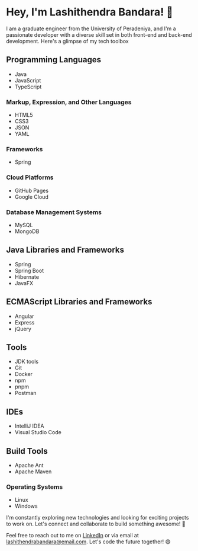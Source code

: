 # Hey, I'm Lashithendra Bandara! 👋

I am a graduate engineer from the University of Peradeniya, and I'm a passionate developer with a diverse skill set in both front-end and back-end development. Here's a glimpse of my tech toolbox

## Programming Languages
- Java
- JavaScript
- TypeScript

### Markup, Expression, and Other Languages
- HTML5
- CSS3
- JSON
- YAML

### Frameworks
- Spring

### Cloud Platforms
- GitHub Pages
- Google Cloud

### Database Management Systems
- MySQL
- MongoDB

## Java Libraries and Frameworks
- Spring
- Spring Boot
- Hibernate
- JavaFX

## ECMAScript Libraries and Frameworks
- Angular
- Express
- jQuery

## Tools
- JDK tools
- Git
- Docker
- npm
- pnpm
- Postman

## IDEs
- IntelliJ IDEA
- Visual Studio Code

## Build Tools
- Apache Ant
- Apache Maven

### Operating Systems
- Linux
- Windows

I'm constantly exploring new technologies and looking for exciting projects to work on. Let's connect and collaborate to build something awesome! 🚀

Feel free to reach out to me on [LinkedIn](https://www.linkedin.com/in/lashithendra-bandara-a46791231) or via email at lashithendrabandara@email.com. Let's code the future together! 😄

